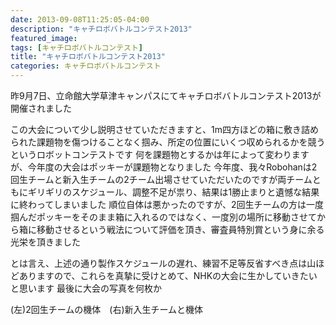 ```yaml
---
date: 2013-09-08T11:25:05-04:00
description: "キャチロボバトルコンテスト2013"
featured_image: 
tags: [キャチロボバトルコンテスト]
title: "キャチロボバトルコンテスト2013"
categories: キャチロボバトルコンテスト
---
```


昨9月7日、立命館大学草津キャンパスにてキャチロボバトルコンテスト2013が開催されました
 
この大会について少し説明させていただきますと、1m四方ほどの箱に敷き詰められた課題物を傷つけることなく掴み、所定の位置にいくつ収められるかを競うというロボットコンテストです
何を課題物とするかは年によって変わりますが、今年度の大会はポッキーが課題物となりました
今年度、我々Robohanは2回生チームと新入生チームの2チーム出場させていただいたのですが両チームともにギリギリのスケジュール、調整不足が祟り、結果は1勝止まりと遺憾な結果に終わってしまいました
順位自体は悪かったのですが、2回生チームの方は一度掴んだポッキーをそのまま箱に入れるのではなく、一度別の場所に移動させてから箱に移動させるという戦法について評価を頂き、審査員特別賞という身に余る光栄を頂きました
 
とは言え、上述の通り製作スケジュールの遅れ、練習不足等反省すべき点は山ほどありますので、これらを真摯に受けとめて、NHKの大会に生かしていきたいと思います
最後に大会の写真を何枚か

(左)2回生チームの機体　(右)新入生チームと機体
